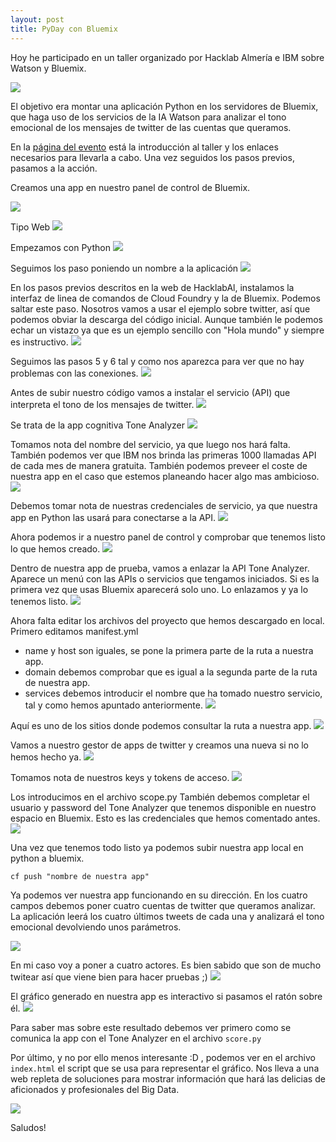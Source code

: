 ```yaml
---
layout: post
title: PyDay con Bluemix
---
```


Hoy he participado en un taller organizado por Hacklab Almería e IBM sobre Watson y Bluemix.

![](https://i.imgur.com/ddkwHng.png)

El objetivo era montar una aplicación Python en los servidores de Bluemix, que haga uso de los servicios de la IA Watson para analizar el tono emocional de los mensajes de twitter de las cuentas que queramos.

En la [página del evento](http://hacklabalmeria.net/actividades/2016/09/15/taller-de-watson.html) está la introducción al taller y los enlaces necesarios para llevarla a cabo. Una vez seguidos los pasos previos, pasamos a la acción.

Creamos una app en nuestro panel de control de Bluemix.

![](https://i.imgur.com/VcwcIJN.png)

Tipo Web
![](http://i64.tinypic.com/2pqizgx.png)

Empezamos con Python
![](http://i65.tinypic.com/jpiyh4.png)

Seguimos los paso poniendo un nombre a la aplicación
![](http://i67.tinypic.com/zyd7wo.png)

En los pasos previos descritos en la web de HacklabAl, instalamos la interfaz de linea de comandos de Cloud Foundry y la de Bluemix.
Podemos saltar este paso.
Nosotros vamos a usar el ejemplo sobre twitter, así que podemos obviar la descarga del código inicial. Aunque también le podemos echar un vistazo ya que es un ejemplo sencillo con "Hola mundo" y siempre es instructivo.
![](http://i68.tinypic.com/1g0vbr.png)

Seguimos las pasos 5 y 6 tal y como nos aparezca para ver que no hay problemas con las conexiones.
![](http://i64.tinypic.com/29ei3vt.png)

Antes de subir nuestro código vamos a instalar el servicio (API) que interpreta el tono de los mensajes de twitter.
![](http://i63.tinypic.com/mhrfhk.png)

Se trata de la app cognitiva Tone Analyzer
![](http://i65.tinypic.com/30c5211.png)

Tomamos nota del nombre del servicio, ya que luego nos hará falta. También podemos ver que IBM nos brinda las primeras 1000 llamadas API de cada mes de manera gratuita. También podemos preveer el coste de nuestra app en el caso que estemos planeando hacer algo mas ambicioso.
![](http://i67.tinypic.com/2lt4lf9.png)

Debemos tomar nota de nuestras credenciales de servicio, ya que nuestra app en Python las usará para conectarse a la API.
![](http://i68.tinypic.com/sfdts6.png)

Ahora podemos ir a nuestro panel de control y comprobar que tenemos listo lo que hemos creado.
![](http://i68.tinypic.com/2isxv6r.png)

Dentro de nuestra app de prueba, vamos a enlazar la API Tone Analyzer. Aparece un menú con las APIs o servicios que tengamos iniciados. Si es la primera vez que usas Bluemix aparecerá solo uno. Lo enlazamos y ya lo tenemos listo.
![](http://i63.tinypic.com/j75jb7.png)

Ahora falta editar los archivos del proyecto que hemos descargado en local.
Primero editamos manifest.yml
* name y host son iguales, se pone la primera parte de la ruta a nuestra app.
* domain debemos comprobar que es igual a la segunda parte de la ruta de nuestra app.
* services debemos introducir el nombre que ha tomado nuestro servicio, tal y como hemos apuntado anteriormente.
![](http://i66.tinypic.com/308jwus.png)

Aquí es uno de los sitios donde podemos consultar la ruta a nuestra app.
![](http://i63.tinypic.com/2qib7ue.png)

Vamos a nuestro gestor de apps de twitter y creamos una nueva si no lo hemos hecho ya.
![](http://i66.tinypic.com/zlelnc.png)

Tomamos nota de nuestros keys y tokens de acceso.
![](http://i63.tinypic.com/k1vvx4.png)

Los introducimos en el archivo scope.py
También debemos completar el usuario y password del Tone Analyzer que tenemos disponible en nuestro espacio en Bluemix. Esto es las credenciales que hemos comentado antes.
![](http://i65.tinypic.com/dsbbs.png)

Una vez que tenemos todo listo ya podemos subir nuestra app local en python a bluemix.

```cf push "nombre de nuestra app"```

Ya podemos ver nuestra app funcionando en su dirección.
En los cuatro campos debemos poner cuatro cuentas de twitter que queramos analizar. La aplicación leerá los cuatro últimos tweets de cada una y analizará el tono emocional devolviendo unos parámetros.

![](http://i68.tinypic.com/uwi69.png)

En mi caso voy a poner a cuatro actores. Es bien sabido que son de mucho twitear así que viene bien para hacer pruebas ;)
![](http://i67.tinypic.com/35mic7r.png)

El gráfico generado en nuestra app es interactivo si pasamos el ratón sobre él.
![](http://i66.tinypic.com/2hgzg9z.png)

Para saber mas sobre este resultado debemos ver primero como se comunica la app con el Tone Analyzer en el archivo ```score.py```

Por último, y no por ello menos interesante :D , podemos ver en el archivo ```index.html``` el script que se usa para representar el gráfico. Nos lleva a una web repleta de soluciones para mostrar información que hará las delicias de aficionados y profesionales del Big Data.

![](http://i65.tinypic.com/25t80ex.jpg)

Saludos!
